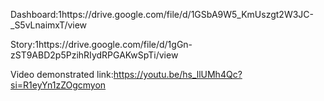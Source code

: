 Dashboard:1https://drive.google.com/file/d/1GSbA9W5_KmUszgt2W3JC-_S5vLnaimxT/view

Story:1https://drive.google.com/file/d/1gGn-zST9ABD2p5PzihRIydRPGAKwSpTi/view

Video demonstrated link:https://youtu.be/hs_llUMh4Qc?si=R1eyYn1zZOgcmyon
